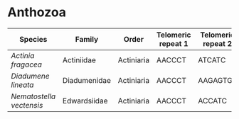 # Anthozoa

| Species | Family | Order | Telomeric repeat 1 | Telomeric repeat 2 | Data type |
| -- | --- | --- | --- | --- | --- |
| *Actinia fragacea* | Actiniidae | Actiniaria | AACCCT | ATCATC | pacbio |
| *Diadumene lineata* | Diadumenidae | Actiniaria | AACCCT | AAGAGTGT | pacbio |
| *Nematostella vectensis* | Edwardsiidae | Actiniaria | AACCCT | ACCATC | pacbio |
